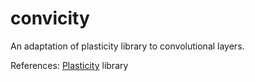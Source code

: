 # convicity
An adaptation of plasticity library to convolutional layers.

References:
[Plasticity](https://github.com/Nico-Curti/plasticity.git) library
